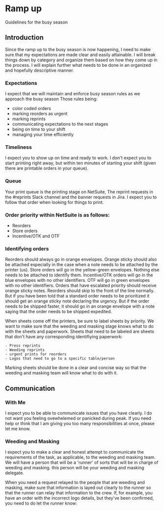 # Ramp up

Guidelines for the busy season

##  Introduction

Since the ramp up to the busy season is now happening, I need to make sure that my expectations are made clear and easily attainable. I will break things down by category and organize them based on how they come up in the process. I will explain further what needs to be done in an organized and hopefully descriptive manner.

### Expectations

I expect that we will maintain and enforce busy season rules as we approach the busy season
Those rules being:
- color coded orders
- marking reorders as urgent
- marking reprints
- communicating expectations to the next stages
- being on time to your shift
- managing your time efficiently
 
### Timeliness

I expect you to show up on time and ready to work. I don't expect you to start printing right away, but within ten minutes of starting your shift (given there are printable orders in your queue).

### Queue

Your print queue is the printing stage on NetSuite, The reprint requests in the #reprints Slack channel and the banner requests in Jira.
I expect you to follow that order when looking for things to print.

### Order priority within NetSuite is as follows:

- Reorders
- Store orders
- Incentive/OTK and OTF
  
### Identifying orders

Reorders should always go in orange envelopes.
Orange sticky should also be attached especially in the case when a note needs to be attached by the printer (us).
Store orders will go in the yellow-green envelopes. Nothing else needs to be attached to identify them.
Incentive/OTK orders will go in the blue envelopes with no other identifiers.
OTF will go in green envelopes with no other identifiers.
Orders that have escalated priority should receive orange sticky notes. Reorders should skip to the front of the line normally. But if you have been told that a standard order needs to be prioritized it should get an orange sticky note declaring the urgency. But if the order needs to be shipped faster, it should go in an orange envelope with a note saying that the order needs to be shipped expedited.

When sheets come off the printers, be sure to label sheets by priority. We want to make sure that the weeding and masking stage knows what to do with the sheets and paperwork.
Sheets that need to be labeled are sheets that don't have any corresponding identifiying paperwork:

    - Press reprints
    - Weeding reprints
    - urgent prints for reorders
    - Logos that need to go to a specific table/person

Marking sheets should be done in a clear and concise way so that the weeding and masking team will know what to do with it.

## Communication

### With Me

I expect you to be able to communicate issues that you have clearly. I do not want you feeling ovewhelemed or panicked during peak. If you need help or think that I am giving you too many responsibilities at once, please let me know.

### Weeding and Masking

I expect you to make a clear and honest attempt to communicate the requirements of the task, as applicable, to the weeding and masking team. We will have a person that will be a 'runner' of sorts that will be in charge of weeding and masking. this person will be your weeding and masking delegate. 

When you need a request relayed to the people that are weeding and masking, make sure that information is layed out clearly to the runner so that the runner can relay that information to the crew. If, for example, you have an order with the incorrect logo details, but they've been confirmed, you need to do let the runner know:
